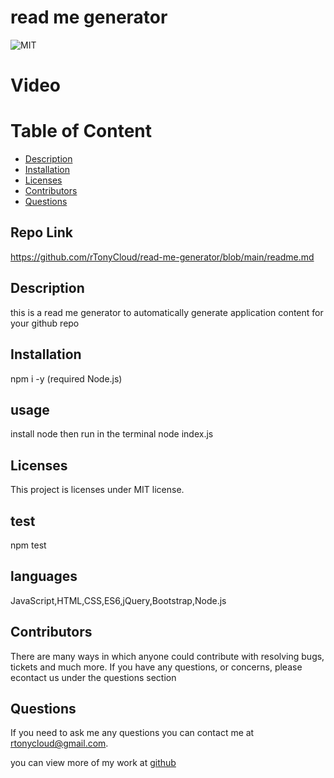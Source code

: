 # read me generator
  ![MIT](https://img.shields.io/badge/license-MIT-blue.svg)


# Video


# Table of Content
* [Description](#description)
* [Installation](#installation)
* [Licenses](#licenses)
* [Contributors](#contributors)
* [Questions](#questions)


## Repo Link
https://github.com/rTonyCloud/read-me-generator/blob/main/readme.md

## Description 
this is a read me generator to automatically generate application content for your github repo

## Installation
npm i -y (required Node.js)

## usage
install node then run in the terminal node index.js

## Licenses  
  This project is licenses under MIT license.

## test
npm test

## languages
JavaScript,HTML,CSS,ES6,jQuery,Bootstrap,Node.js

## Contributors
There are many ways in which anyone could contribute with resolving bugs, tickets and much more. If you have any questions, or concerns, please econtact us under the questions section

## Questions
If you need to ask me any questions you can contact me at rtonycloud@gmail.com.

 you can view more of my work at [github](https://github.com/Rtonycloud)
